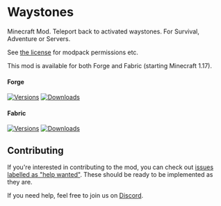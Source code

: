# Waystones

Minecraft Mod. Teleport back to activated waystones. For Survival, Adventure or Servers.

See [the license](LICENSE) for modpack permissions etc.

This mod is available for both Forge and Fabric (starting Minecraft 1.17).

#### Forge

[![Versions](http://cf.way2muchnoise.eu/versions/245755_latest.svg)](https://minecraft.curseforge.com/projects/waystones) [![Downloads](http://cf.way2muchnoise.eu/full_245755_downloads.svg)](https://minecraft.curseforge.com/projects/waystones)

#### Fabric

[![Versions](http://cf.way2muchnoise.eu/versions/500087_latest.svg)](https://minecraft.curseforge.com/projects/waystones-fabric) [![Downloads](http://cf.way2muchnoise.eu/full_500087_downloads.svg)](https://minecraft.curseforge.com/projects/waystones-fabric)

## Contributing

If you're interested in contributing to the mod, you can check out [issues labelled as "help wanted"](https://github.com/ModdingForBlockheads/Waystones/issues?q=is%3Aopen+is%3Aissue+label%3A%22help+wanted%22). These should be ready to be implemented as they are.

If you need help, feel free to join us on [Discord](https://discord.gg/scGAfXC).
